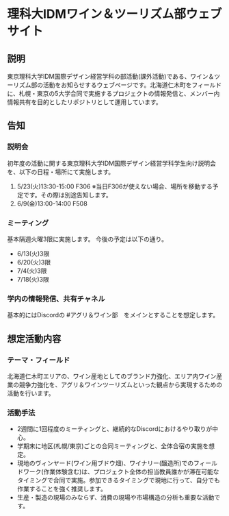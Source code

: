 # 理科大IDMワイン＆ツーリズム部ウェブサイト
## 説明
東京理科大学IDM国際デザイン経営学科の部活動(課外活動)である、ワイン＆ツーリズム部の活動をお知らせするウェブページです。北海道仁木町をフィールドに、札幌・東京の5大学合同で実施するプロジェクトの情報発信と、メンバー内情報共有を目的としたリポジトリとして運用しています。

## 告知
### 説明会
初年度の活動に関する東京理科大学IDM国際デザイン経営学科学生向け説明会を、以下の日程・場所にて実施します。
1. 5/23(火)13:30-15:00 F306 ※当日F306が使えない場合、場所を移動する予定です。その際は別途告知します。
2. 6/9(金)13:00-14:00 F508

### ミーティング
基本隔週火曜3限に実施します。
今後の予定は以下の通り。
- 6/13(火)3限
- 6/20(火)3限
- 7/4(火)3限
- 7/18(火)3限


### 学内の情報発信、共有チャネル
基本的にはDiscordの #アグリ＆ワイン部　をメインとすることを想定します。

## 想定活動内容
### テーマ・フィールド
北海道仁木町エリアの、ワイン産地としてのブランド力強化、エリア内ワイン産業の競争力強化を、アグリ＆ワインツーリズムといった観点から実現するための活動を行います。

### 活動手法
- 2週間に1回程度のミーティングと、継続的なDiscordにおけるやり取りが中心。
- 学期末に地区(札幌/東京)ごとの合同ミーティングと、全体合宿の実施を想定。
- 現地のヴィンヤード(ワイン用ブドウ畑)、ワイナリー(醸造所)でのフィールドワーク(作業体験含む)は、プロジェクト全体の担当教員誰かが滞在可能なタイミングで合同で実施。参加できるタイミングで現地に行って、自分でも作業することを強く推奨します。
- 生産・製造の現場のみならず、消費の現場や市場構造の分析も重要な活動です。
